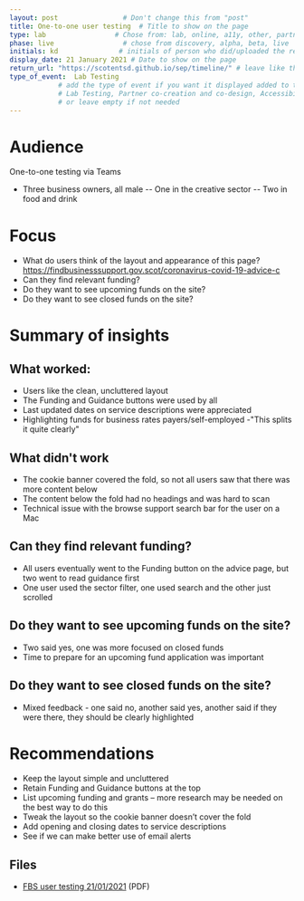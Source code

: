 ```yaml
---
layout: post                # Don't change this from "post"
title: One-to-one user testing  # Title to show on the page
type: lab                 # Chose from: lab, online, a11y, other, partner
phase: live                 # chose from discovery, alpha, beta, live
initials: kd               # initials of person who did/uploaded the research
display_date: 21 January 2021 # Date to show on the page
return_url: "https://scotentsd.github.io/sep/timeline/" # leave like this         
type_of_event:  Lab Testing          
            # add the type of event if you want it displayed added to the heading when the post if clicked on
            # Lab Testing, Partner co-creation and co-design, Accessibility, Online research and testing, Events, F2F and testing
            # or leave empty if not needed
---
```

# Audience
One-to-one testing via Teams

- Three business owners, all male
-- One in the creative sector
-- Two in food and drink

# Focus
- What do users think of the layout and appearance of this page? https://findbusinesssupport.gov.scot/coronavirus-covid-19-advice-c
- Can they find relevant funding?
- Do they want to see upcoming funds on the site?
- Do they want to see closed funds on the site?

# Summary of insights

## What worked:
- Users like the clean, uncluttered layout
- The Funding and Guidance buttons were used by all
- Last updated dates on service descriptions were appreciated
- Highlighting funds for business rates payers/self-employed -"This splits it quite clearly"

## What didn't work
- The cookie banner covered the fold, so not all users saw that there was more content below​
- The content below the fold had no headings and was hard to scan
- Technical issue with the browse support search bar for the user on a Mac

## Can they find relevant funding?
- All users eventually went to the Funding button on the advice page, but two went to read guidance first
- One user used the sector filter, one used search and the other just scrolled

## Do they want to see upcoming funds on the site?
- Two said yes, one was more focused on closed funds
- Time to prepare for an upcoming fund application was important

## Do they want to see closed funds on the site?
- Mixed feedback - one said no, another said yes, another said if they were there, they should be clearly highlighted

# Recommendations
- Keep the layout simple and uncluttered
- Retain Funding and Guidance buttons at the top
- List upcoming funding and grants – more research may be needed on the best way to do this
- Tweak the layout so the cookie banner doesn’t cover the fold
- Add opening and closing dates to service descriptions
- See if we can make better use of email alerts

## Files
- [FBS user testing 21/01/2021](/sep/files/FBS_21_01_2021.pdf) (PDF)
